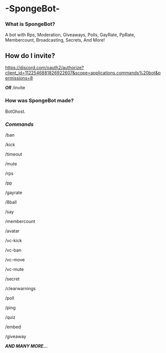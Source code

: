 #   -SpongeBot-
### **What is SpongeBot?**

A bot with Rps, Moderation, Giveaways, Polls,  GayRate, PpRate, Membercount, Broadcasting, Secrets, And More!

## **How do I invite?**

https://discord.com/oauth2/authorize?client_id=1122546881826922607&scope=applications.commands%20bot&permissions=8

***OR*** /invite

### **How was SpongeBot made?**

BotGhost.

### ***Commands***

/ban

/kick

/timeout

/mute

/rps

/pp

/gayrate

/8ball

/say

/membercount

/avatar

/vc-kick

/vc-ban

/vc-move

/vc-mute

/secret

/clearwarnings

/poll

/ping

/quiz

/embed

/giveaway

***AND MANY MORE...***


